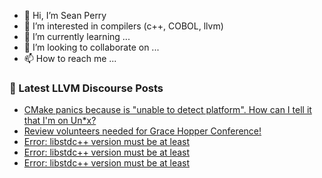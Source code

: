 - 👋 Hi, I’m Sean Perry
- 👀 I’m interested in compilers (c++, COBOL, llvm)
- 🌱 I’m currently learning ...
- 💞️ I’m looking to collaborate on ...
- 📫 How to reach me ...

<!---
s66perry/s66perry is a ✨ special ✨ repository because its `README.md` (this file) appears on your GitHub profile.
You can click the Preview link to take a look at your changes.
--->
### 📕 Latest LLVM Discourse Posts

<!-- DISCOURSE-LLVM:START -->
- [CMake panics because is &quot;unable to detect platform&quot;. How can I tell it that I&#39;m on Un*x?](https://discourse.llvm.org/t/cmake-panics-because-is-unable-to-detect-platform-how-can-i-tell-it-that-im-on-un-x/69506#post_8)
- [Review volunteers needed for Grace Hopper Conference!](https://discourse.llvm.org/t/review-volunteers-needed-for-grace-hopper-conference/69687#post_1)
- [Error: libstdc++ version must be at least](https://discourse.llvm.org/t/error-libstdc-version-must-be-at-least/69684#post_3)
- [Error: libstdc++ version must be at least](https://discourse.llvm.org/t/error-libstdc-version-must-be-at-least/69684#post_2)
- [Error: libstdc++ version must be at least](https://discourse.llvm.org/t/error-libstdc-version-must-be-at-least/69684#post_1)
<!-- DISCOURSE-LLVM:END -->
